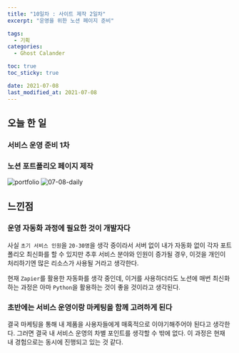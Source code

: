 ```yaml
---
title: "10일차 : 사이트 제작 2일차"
excerpt: "운영을 위한 노션 페이지 준비"

tags:
  - 기획
categories:
  - Ghost Calander

toc: true
toc_sticky: true

date: 2021-07-08
last_modified_at: 2021-07-08
---
```

## 오늘 한 일
### 서비스 운영 준비 1차
### 노션 포트폴리오 페이지 제작
![portfolio](https://user-images.githubusercontent.com/73425926/124935984-1e40ee80-e041-11eb-95cf-0686cdd6111d.gif)
![07-08-daily](https://user-images.githubusercontent.com/73425926/124935901-08cbc480-e041-11eb-8bf4-a038d1027920.jpg)


## 느낀점
### 운영 자동화 과정에 필요한 것이 개발자다
사실 `초기 서비스 인원`을 `20-30명`을 생각 중이라서 서버 없이 내가 자동화 없이 각자 포트폴리오 최신화를 할 수 있지만 추후 서비스 분야와 인원이 증가될 경우, 이것을 개인이 처리하기엔 많은 리소스가 사용될 거라고 생각한다.

현재 `Zapier`를 활용한 자동화를 생각 중인데, 이거를 사용하더라도 노션에 매번 최신화하는 과정은 아마 `Python`을 활용하는 것이 좋을 것이라고 생각된다.


### 초반에는 서비스 운영이랑 마케팅을 함께 고려하게 된다
결국 마케팅을 통해 내 제품을 사용자들에게 매혹적으로 이야기해주어야 된다고 생각한다. 그러면 결국 내 서비스 운영의 차별 포인트를 생각할 수 밖에 없다. 이 과정은 현재 내 경험으로는 동시에 진행되고 있는 것 같다. 